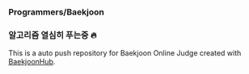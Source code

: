 ### Programmers/Baekjoon
### 알고리즘 열심히 푸는중 🔥
This is a auto push repository for Baekjoon Online Judge created with [BaekjoonHub](https://github.com/BaekjoonHub/BaekjoonHub).
